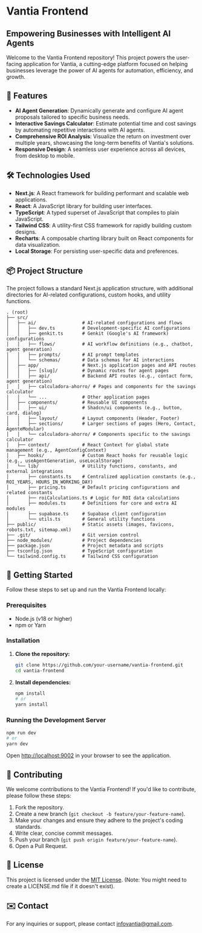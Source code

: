 # Vantia Frontend

## Empowering Businesses with Intelligent AI Agents

Welcome to the Vantia Frontend repository! This project powers the user-facing application for Vantia, a cutting-edge platform focused on helping businesses leverage the power of AI agents for automation, efficiency, and growth.

## 🚀 Features

- **AI Agent Generation**: Dynamically generate and configure AI agent proposals tailored to specific business needs.
- **Interactive Savings Calculator**: Estimate potential time and cost savings by automating repetitive interactions with AI agents.
- **Comprehensive ROI Analysis**: Visualize the return on investment over multiple years, showcasing the long-term benefits of Vantia's solutions.
- **Responsive Design**: A seamless user experience across all devices, from desktop to mobile.

## 🛠️ Technologies Used

- **Next.js**: A React framework for building performant and scalable web applications.
- **React**: A JavaScript library for building user interfaces.
- **TypeScript**: A typed superset of JavaScript that compiles to plain JavaScript.
- **Tailwind CSS**: A utility-first CSS framework for rapidly building custom designs.
- **Recharts**: A composable charting library built on React components for data visualization.
- **Local Storage**: For persisting user-specific data and preferences.

## 📦 Project Structure

The project follows a standard Next.js application structure, with additional directories for AI-related configurations, custom hooks, and utility functions.

```
. (root)
├── src/
│   ├── ai/                 # AI-related configurations and flows
│   │   ├── dev.ts          # Development-specific AI configurations
│   │   ├── genkit.ts       # Genkit (Google's AI framework) configurations
│   │   ├── flows/          # AI workflow definitions (e.g., chatbot, agent generation)
│   │   ├── prompts/        # AI prompt templates
│   │   └── schemas/        # Data schemas for AI interactions
│   ├── app/                # Next.js application pages and API routes
│   │   ├── [slug]/         # Dynamic routes for agent pages
│   │   ├── api/            # Backend API routes (e.g., contact form, agent generation)
│   │   ├── calculadora-ahorro/ # Pages and components for the savings calculator
│   │   └── ...             # Other application pages
│   ├── components/         # Reusable UI components
│   │   ├── ui/             # Shadcn/ui components (e.g., button, card, dialog)
│   │   ├── layout/         # Layout components (Header, Footer)
│   │   ├── sections/       # Larger sections of pages (Hero, Contact, AgenteModular)
│   │   └── calculadora-ahorro/ # Components specific to the savings calculator
│   ├── context/            # React Context for global state management (e.g., AgentConfigContext)
│   ├── hooks/              # Custom React hooks for reusable logic (e.g., useAgentGeneration, useLocalStorage)
│   └── lib/                # Utility functions, constants, and external integrations
│       ├── constants.ts    # Centralized application constants (e.g., ROI_YEARS, HOURS_IN_WORKING_DAY)
│       ├── pricing.ts      # Default pricing configurations and related constants
│       ├── roiCalculations.ts # Logic for ROI data calculations
│       ├── modules.ts      # Definitions for core and extra AI modules
│       ├── supabase.ts     # Supabase client configuration
│       └── utils.ts        # General utility functions
├── public/                 # Static assets (images, favicons, robots.txt, sitemap.xml)
├── .git/                   # Git version control
├── node_modules/           # Project dependencies
├── package.json            # Project metadata and scripts
├── tsconfig.json           # TypeScript configuration
└── tailwind.config.ts      # Tailwind CSS configuration
```

## 🏁 Getting Started

Follow these steps to set up and run the Vantia Frontend locally:

### Prerequisites

- Node.js (v18 or higher)
- npm or Yarn

### Installation

1.  **Clone the repository:**
    ```bash
    git clone https://github.com/your-username/vantia-frontend.git
    cd vantia-frontend
    ```
2.  **Install dependencies:**
    ```bash
    npm install
    # or
    yarn install
    ```

### Running the Development Server

```bash
npm run dev
# or
yarn dev
```

Open [http://localhost:9002](http://localhost:9002) in your browser to see the application.

## 🤝 Contributing

We welcome contributions to the Vantia Frontend! If you'd like to contribute, please follow these steps:

1.  Fork the repository.
2.  Create a new branch (`git checkout -b feature/your-feature-name`).
3.  Make your changes and ensure they adhere to the project's coding standards.
4.  Write clear, concise commit messages.
5.  Push your branch (`git push origin feature/your-feature-name`).
6.  Open a Pull Request.

## 📄 License

This project is licensed under the [MIT License](LICENSE.md). (Note: You might need to create a LICENSE.md file if it doesn't exist).

## ✉️ Contact

For any inquiries or support, please contact [infovantia@gmail.com](mailto:infovantia@gmail.com).
